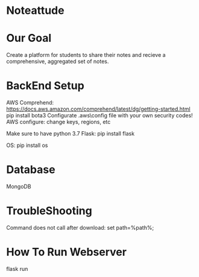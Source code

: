 # Noteattude

# Our Goal
Create a platform for students to share their notes and recieve a comprehensive, aggregated set of notes.

# BackEnd Setup
AWS Comprehend: https://docs.aws.amazon.com/comprehend/latest/dg/getting-started.html
pip install bota3
Configurate .aws\config file with your own security codes!
AWS configure: change keys, regions, etc

Make sure to have python 3.7 
Flask: pip install flask

OS: pip install os

# Database
MongoDB

# TroubleShooting
Command does not call after download: set path=%path%;<file location of command>

# How To Run Webserver
flask run